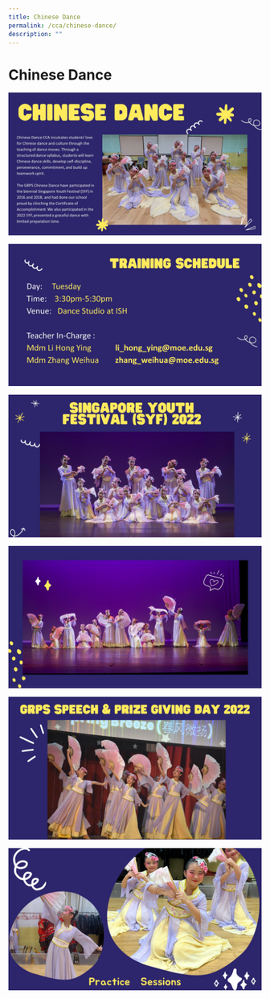 ```yaml
---
title: Chinese Dance
permalink: /cca/chinese-dance/
description: ""
---
```

# Chinese Dance

![](/images/Departments/PE,%20CCA%20and%20Aesthetics/Cca/Chinese%20Dance/GRPS_CD1.jpg)

![](/images/Departments/PE,%20CCA%20and%20Aesthetics/Cca/Chinese%20Dance/GRPS_CD2.jpg)

![](/images/Departments/PE,%20CCA%20and%20Aesthetics/Cca/Chinese%20Dance/GRPS_CD3.jpg)

![](/images/Departments/PE,%20CCA%20and%20Aesthetics/Cca/Chinese%20Dance/GRPS_CD4.jpg)

![](/images/Departments/PE,%20CCA%20and%20Aesthetics/Cca/Chinese%20Dance/GRPS_CD5.jpg)

![](/images/Departments/PE,%20CCA%20and%20Aesthetics/Cca/Chinese%20Dance/GRPS_CD6.jpg)